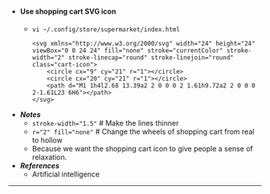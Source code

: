 - #### Use shopping cart SVG icon
    - `vi ~/.config/store/supermarket/index.html`
      ```
      <svg xmlns="http://www.w3.org/2000/svg" width="24" height="24" viewBox="0 0 24 24" fill="none" stroke="currentColor" stroke-width="2" stroke-linecap="round" stroke-linejoin="round" class="cart-icon">
          <circle cx="9" cy="21" r="1"></circle>
          <circle cx="20" cy="21" r="1"></circle>
          <path d="M1 1h4l2.68 13.39a2 2 0 0 0 2 1.61h9.72a2 2 0 0 0 2-1.61L23 6H6"></path>
      </svg>
      ```
- ***Notes***
    - `stroke-width="1.5"` # Make the lines thinner
    - `r="2" fill="none"` # Change the wheels of shopping cart from real to hollow
    - Because we want the shopping cart icon to give people a sense of relaxation.
- ***References***
    - Artificial intelligence
- ---
